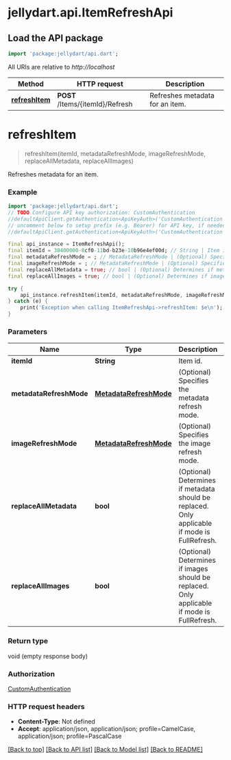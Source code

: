 # jellydart.api.ItemRefreshApi

## Load the API package
```dart
import 'package:jellydart/api.dart';
```

All URIs are relative to *http://localhost*

Method | HTTP request | Description
------------- | ------------- | -------------
[**refreshItem**](ItemRefreshApi.md#refreshitem) | **POST** /Items/{itemId}/Refresh | Refreshes metadata for an item.


# **refreshItem**
> refreshItem(itemId, metadataRefreshMode, imageRefreshMode, replaceAllMetadata, replaceAllImages)

Refreshes metadata for an item.

### Example
```dart
import 'package:jellydart/api.dart';
// TODO Configure API key authorization: CustomAuthentication
//defaultApiClient.getAuthentication<ApiKeyAuth>('CustomAuthentication').apiKey = 'YOUR_API_KEY';
// uncomment below to setup prefix (e.g. Bearer) for API key, if needed
//defaultApiClient.getAuthentication<ApiKeyAuth>('CustomAuthentication').apiKeyPrefix = 'Bearer';

final api_instance = ItemRefreshApi();
final itemId = 38400000-8cf0-11bd-b23e-10b96e4ef00d; // String | Item id.
final metadataRefreshMode = ; // MetadataRefreshMode | (Optional) Specifies the metadata refresh mode.
final imageRefreshMode = ; // MetadataRefreshMode | (Optional) Specifies the image refresh mode.
final replaceAllMetadata = true; // bool | (Optional) Determines if metadata should be replaced. Only applicable if mode is FullRefresh.
final replaceAllImages = true; // bool | (Optional) Determines if images should be replaced. Only applicable if mode is FullRefresh.

try {
    api_instance.refreshItem(itemId, metadataRefreshMode, imageRefreshMode, replaceAllMetadata, replaceAllImages);
} catch (e) {
    print('Exception when calling ItemRefreshApi->refreshItem: $e\n');
}
```

### Parameters

Name | Type | Description  | Notes
------------- | ------------- | ------------- | -------------
 **itemId** | **String**| Item id. | 
 **metadataRefreshMode** | [**MetadataRefreshMode**](.md)| (Optional) Specifies the metadata refresh mode. | [optional] [default to None]
 **imageRefreshMode** | [**MetadataRefreshMode**](.md)| (Optional) Specifies the image refresh mode. | [optional] [default to None]
 **replaceAllMetadata** | **bool**| (Optional) Determines if metadata should be replaced. Only applicable if mode is FullRefresh. | [optional] [default to false]
 **replaceAllImages** | **bool**| (Optional) Determines if images should be replaced. Only applicable if mode is FullRefresh. | [optional] [default to false]

### Return type

void (empty response body)

### Authorization

[CustomAuthentication](../README.md#CustomAuthentication)

### HTTP request headers

 - **Content-Type**: Not defined
 - **Accept**: application/json, application/json; profile=CamelCase, application/json; profile=PascalCase

[[Back to top]](#) [[Back to API list]](../README.md#documentation-for-api-endpoints) [[Back to Model list]](../README.md#documentation-for-models) [[Back to README]](../README.md)


